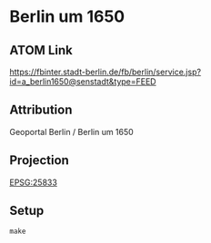 Berlin um 1650
==============

ATOM Link
---------

https://fbinter.stadt-berlin.de/fb/berlin/service.jsp?id=a_berlin1650@senstadt&type=FEED

Attribution
-----------

Geoportal Berlin / Berlin um 1650

Projection
----------

[EPSG:25833](http://spatialreference.org/ref/epsg/25833/)

Setup
-----

```
make
```

